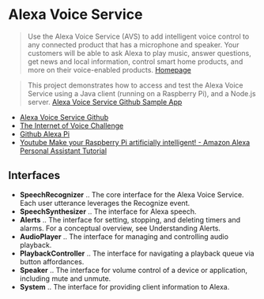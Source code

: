 # Alexa Voice Service

> Use the Alexa Voice Service (AVS) to add intelligent voice control to any connected product that has a microphone and speaker. Your customers will be able to ask Alexa to play music, answer questions, get news and local information, control smart home products, and more on their voice-enabled products. [Homepage](https://developer.amazon.com/alexa-voice-service)

> This project demonstrates how to access and test the Alexa Voice Service using a Java client (running on a Raspberry Pi), and a Node.js server. [Alexa Voice Service Github Sample App](https://github.com/alexa/alexa-avs-sample-app)


- [Alexa Voice Service Github](https://github.com/alexa)
- [The Internet of Voice Challenge](https://www.hackster.io/contests/alexa-raspberry-pi)
- [Github Alexa Pi](https://github.com/sammachin/AlexaPi)
- [Youtube Make your Raspberry Pi artificially intelligent! - Amazon Alexa Personal Assistant Tutorial](https://plus.google.com/+raspberrypi/posts/FzSdSWBxNGn)

## Interfaces

- __SpeechRecognizer__ .. The core interface for the Alexa Voice Service. Each user utterance leverages the Recognize event.
- __SpeechSynthesizer__ .. The interface for Alexa speech.
- __Alerts__ .. The interface for setting, stopping, and deleting timers and alarms. For a conceptual overview, see Understanding Alerts.
- __AudioPlayer__ .. The interface for managing and controlling audio playback.
- __PlaybackController__ .. The interface for navigating a playback queue via button affordances.
- __Speaker__ .. The interface for volume control of a device or application, including mute and unmute.
- __System__ .. The interface for providing client information to Alexa.